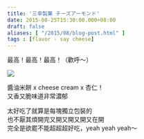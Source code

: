 ```yaml
---
title: '三幸製菓 チーズアーモンド'
date: 2015-08-25T15:30:00.000+08:00
draft: false
aliases: [ "/2015/08/blog-post.html" ]
tags : [flavor - say cheese]
---
```


最高！最高！最高！（歡呼～）  

[![](https://farm6.staticflickr.com/5705/20844552315_d6f7a19190_z.jpg)](https://farm6.staticflickr.com/5705/20844552315_d6f7a19190_z.jpg)

醬油米餅 x cheese cream x 杏仁！  
又香又脆味道非常濃郁  
  
太好吃了就算是每塊獨立包裝的  
也不厭其煩開完又開又開又開又在開  
完全是欲罷不能超超超好吃，yeah yeah yeah～